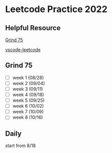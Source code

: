 # Leetcode Practice 2022

## Helpful Resource
[Grind 75](https://www.techinterviewhandbook.org/grind75)

[vscode-leetcode](https://github.com/LeetCode-OpenSource/vscode-leetcode)

## Grind 75
- [ ] week 1 (08/28)
- [ ] week 2 (09/04)
- [ ] week 3 (09/11)
- [ ] week 4 (09/18)
- [ ] week 5 (09/25)
- [ ] week 6 (10/02)
- [ ] week 7 (10/09)
- [ ] week 8 (10/16)

## Daily
start from 8/18